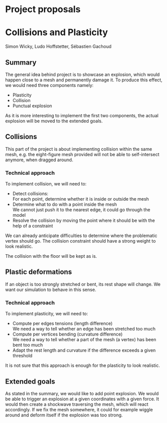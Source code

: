 # Project proposals
 
# Collisions and Plasticity
Simon Wicky, Ludo Hoffstetter, Sébastien Gachoud

## Summary
The general idea behind project is to showcase an explosion, which would happen close to a mesh and permanently damage it.
To produce this effect, we would need three components namely:

* Plasticity
* Collision
* Punctual explosion

As it is more interesting to implement the first two components, the actual explosion will be moved to the extended goals.


## Collisions
This part of the project is about implementing collision within the same mesh, e.g. the eight-figure mesh provided will not be able to self-intersect anymore, when dragged around. 
### Technical approach
To implement collision, we will need to:

* Detect collisions:  
  For each point, determine whether it is inside or outside the mesh
* Determine what to do with a point inside the mesh  
  We cannot just push it to the nearest edge, it could go through the model
* Resolve the collision by moving the point where it should be with the help of a constraint

We can already anticipate difficulties to determine where the problematic vertex should go. 
The collision constraint should have a strong weight to look realistic.

The collision with the floor will be kept as is.

## Plastic deformations
If an object is too strongly stretched or bent, its rest shape will change. We want our simulation to behave in this sense.

### Technical approach
To implement plasticity, we will need to:
 
* Compute per edges tensions (length difference)  
  We need a way to tell whether an edge has been stretched too much
* Compute per vertices bending (curvature difference)  
  We need a way to tell whether a part of the mesh (a vertex) has been bent too much
* Adapt the rest length and curvature if the difference exceeds a given threshold

It is not sure that this approach is enough for the plasticity to look realistic.

## Extended goals

As stated in the summary, we would like to add point explosion. We would be able to trigger an explosion at a given coordinates with a given force. It would then create a shockwave traversing the mesh, which will react accordingly. If we fix the mesh somewhere, it could for example wiggle around and deform itself if the explosion was too strong.



